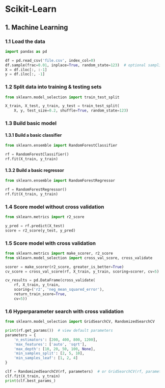 # Scikit-Learn

## 1. Machine Learning

### 1.1 Load the data

```python
import pandas as pd

df = pd.read_csv('file.csv', index_col=0)
df.sample(frac=0.01, inplace=True, random_state=123)  # optional sampling
X = df.iloc[:, :-1]
y = df.iloc[:, -1]
```

### 1.2 Split data into training & testing sets

```python
from sklearn.model_selection import train_test_split

X_train, X_test, y_train, y_test = train_test_split(
    X, y, test_size=0.2, shuffle=True, random_state=123)
```

### 1.3 Build basic model

#### 1.3.1 Build a basic classifier

```python
from sklearn.ensemble import RandomForestClassifier

rf = RandomForestClassifier()
rf.fit(X_train, y_train)
```

#### 1.3.2 Build a basic regressor

```python
from sklearn.ensemble import RandomForestRegressor

rf = RandomForestRegressor()
rf.fit(X_train, y_train)
```

### 1.4 Score model without cross validation

```python
from sklearn.metrics import r2_score

y_pred = rf.predict(X_test)
score = r2_score(y_test, y_pred)
```

### 1.5 Score model with cross validation

```python
from sklearn.metrics import make_scorer, r2_score
from sklearn.model_selection import cross_val_score, cross_validate

scorer = make_scorer(r2_score, greater_is_better=True)
cv_score = cross_val_score(rf, X_train, y_train, scoring=scorer, cv=5).mean()
```

```python
cv_results = pd.DataFrame(cross_validate(
    rf, X_train, y_train,
    scoring=('r2', 'neg_mean_squared_error'),
    return_train_score=True,
    cv=5))
```

### 1.6 Hyperparameter search with cross validation

```python
from sklearn.model_selection import GridSearchCV, RandomizedSearchCV

print(rf.get_params())  # view default parameters
parameters = {
    'n_estimators': [200, 400, 800, 1200],
    'max_features': ['auto', 'sqrt'],
    'max_depth': [10, 20, 50, 100, None],
    'min_samples_split': [2, 5, 10],
    'min_samples_leaf': [1, 2, 4]
}

clf = RandomizedSearchCV(rf, parameters)  # or GridSearchCV(rf, parameters)
clf.fit(X_train, y_train)
print(clf.best_params_)
```
